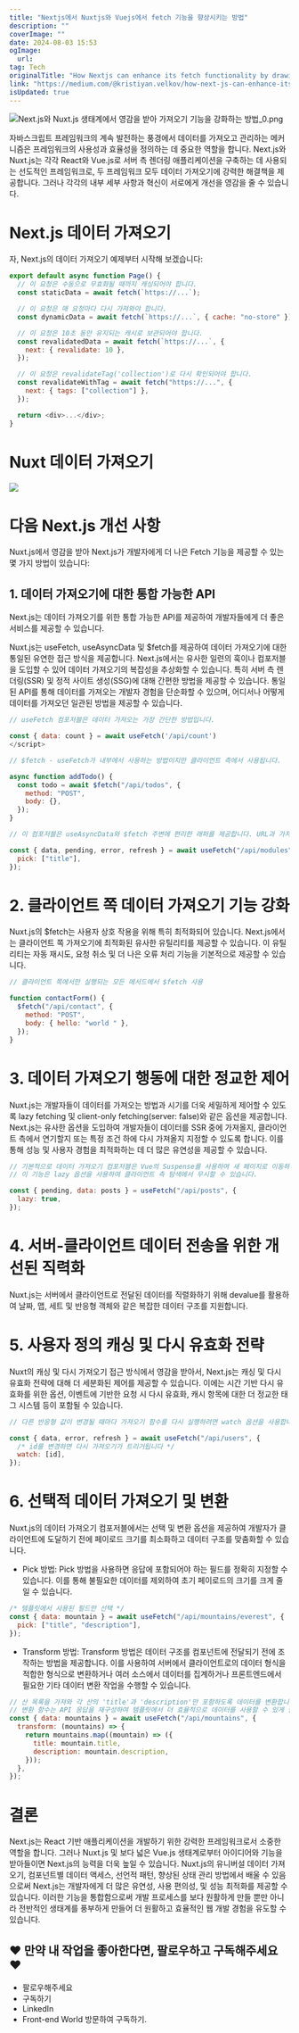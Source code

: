```yaml
---
title: "Nextjs에서 Nuxtjs와 Vuejs에서 fetch 기능을 향상시키는 방법"
description: ""
coverImage: ""
date: 2024-08-03 15:53
ogImage:
  url:
tag: Tech
originalTitle: "How Nextjs can enhance its fetch functionality by drawing inspiration from Nuxtjs and Vuejs ecosystem "
link: "https://medium.com/@kristiyan.velkov/how-next-js-can-enhance-its-fetch-functionality-by-drawing-inspiration-from-nuxt-js-37534a09cce4"
isUpdated: true
---
```


![Next.js와 Nuxt.js 생태계에서 영감을 받아 가져오기 기능을 강화하는 방법_0.png](/assets/img/HowNextjscanenhanceitsfetchfunctionalitybydrawinginspirationfromNuxtjsandVuejsecosystem_0.png)

자바스크립트 프레임워크의 계속 발전하는 풍경에서 데이터를 가져오고 관리하는 메커니즘은 프레임워크의 사용성과 효율성을 정의하는 데 중요한 역할을 합니다. Next.js와 Nuxt.js는 각각 React와 Vue.js로 서버 측 렌더링 애플리케이션을 구축하는 데 사용되는 선도적인 프레임워크로, 두 프레임워크 모두 데이터 가져오기에 강력한 해결책을 제공합니다. 그러나 각각의 내부 세부 사항과 혁신이 서로에게 개선을 영감을 줄 수 있습니다.

# Next.js 데이터 가져오기

자, Next.js의 데이터 가져오기 예제부터 시작해 보겠습니다:

<!-- seedividend - 사각형 -->

<ins class="adsbygoogle"
     style="display:block"
     data-ad-client="ca-pub-4877378276818686"
     data-ad-slot="1898504329"
     data-ad-format="auto"
     data-full-width-responsive="true"></ins>

<script>
     (adsbygoogle = window.adsbygoogle || []).push({});
</script>

```js
export default async function Page() {
  // 이 요청은 수동으로 무효화될 때까지 캐싱되어야 합니다.
  const staticData = await fetch(`https://...`);

  // 이 요청은 매 요청마다 다시 가져와야 합니다.
  const dynamicData = await fetch(`https://...`, { cache: "no-store" });

  // 이 요청은 10초 동안 유지되는 캐시로 보관되어야 합니다.
  const revalidatedData = await fetch(`https://...`, {
    next: { revalidate: 10 },
  });

  // 이 요청은 revalidateTag('collection')로 다시 확인되어야 합니다.
  const revalidateWithTag = await fetch("https://...", {
    next: { tags: ["collection"] },
  });

  return <div>...</div>;
}
```

# Nuxt 데이터 가져오기

<img src="/assets/img/HowNextjscanenhanceitsfetchfunctionalitybydrawinginspirationfromNuxtjsandVuejsecosystem_2.png" />

<!-- seedividend - 사각형 -->

<ins class="adsbygoogle"
     style="display:block"
     data-ad-client="ca-pub-4877378276818686"
     data-ad-slot="1898504329"
     data-ad-format="auto"
     data-full-width-responsive="true"></ins>

<script>
     (adsbygoogle = window.adsbygoogle || []).push({});
</script>

# 다음 Next.js 개선 사항

Nuxt.js에서 영감을 받아 Next.js가 개발자에게 더 나은 Fetch 기능을 제공할 수 있는 몇 가지 방법이 있습니다:

## 1. 데이터 가져오기에 대한 통합 가능한 API

Next.js는 데이터 가져오기를 위한 통합 가능한 API를 제공하여 개발자들에게 더 좋은 서비스를 제공할 수 있습니다.

<!-- seedividend - 사각형 -->

<ins class="adsbygoogle"
     style="display:block"
     data-ad-client="ca-pub-4877378276818686"
     data-ad-slot="1898504329"
     data-ad-format="auto"
     data-full-width-responsive="true"></ins>

<script>
     (adsbygoogle = window.adsbygoogle || []).push({});
</script>

Nuxt.js는 useFetch, useAsyncData 및 $fetch를 제공하여 데이터 가져오기에 대한 통일된 유연한 접근 방식을 제공합니다. Next.js에서는 유사한 일련의 훅이나 컴포저블을 도입할 수 있어 데이터 가져오기의 복잡성을 추상화할 수 있습니다. 특히 서버 측 렌더링(SSR) 및 정적 사이트 생성(SSG)에 대해 간편한 방법을 제공할 수 있습니다. 통일된 API를 통해 데이터를 가져오는 개발자 경험을 단순화할 수 있으며, 어디서나 어떻게 데이터를 가져오던 일관된 방법을 제공할 수 있습니다.

```js
// useFetch 컴포저블은 데이터 가져오는 가장 간단한 방법입니다.

const { data: count } = await useFetch('/api/count')
</script>
```

```js
// $fetch - useFetch가 내부에서 사용하는 방법이지만 클라이언트 측에서 사용됩니다.

async function addTodo() {
  const todo = await $fetch("/api/todos", {
    method: "POST",
    body: {},
  });
}
```

```js
// 이 컴포저블은 useAsyncData와 $fetch 주변에 편리한 래퍼를 제공합니다. URL과 가져오기 옵션을 기반으로 키를 자동으로 생성하고, 서버 라우트 기반의 요청 URL에 대한 유형 힌트를 제공하며, API 응답 유형을 추론합니다.

const { data, pending, error, refresh } = await useFetch("/api/modules", {
  pick: ["title"],
});
```

<!-- seedividend - 사각형 -->

<ins class="adsbygoogle"
     style="display:block"
     data-ad-client="ca-pub-4877378276818686"
     data-ad-slot="1898504329"
     data-ad-format="auto"
     data-full-width-responsive="true"></ins>

<script>
     (adsbygoogle = window.adsbygoogle || []).push({});
</script>

# 2. 클라이언트 쪽 데이터 가져오기 기능 강화

Nuxt.js의 $fetch는 사용자 상호 작용을 위해 특히 최적화되어 있습니다. Next.js에서는 클라이언트 쪽 가져오기에 최적화된 유사한 유틸리티를 제공할 수 있습니다. 이 유틸리티는 자동 재시도, 요청 취소 및 더 나은 오류 처리 기능을 기본적으로 제공할 수 있습니다.

```js
// 클라이언트 쪽에서만 실행되는 모든 메서드에서 $fetch 사용

function contactForm() {
  $fetch("/api/contact", {
    method: "POST",
    body: { hello: "world " },
  });
}
```

# 3. 데이터 가져오기 행동에 대한 정교한 제어

<!-- seedividend - 사각형 -->

<ins class="adsbygoogle"
     style="display:block"
     data-ad-client="ca-pub-4877378276818686"
     data-ad-slot="1898504329"
     data-ad-format="auto"
     data-full-width-responsive="true"></ins>

<script>
     (adsbygoogle = window.adsbygoogle || []).push({});
</script>

Nuxt.js는 개발자들이 데이터를 가져오는 방법과 시기를 더욱 세밀하게 제어할 수 있도록 lazy fetching 및 client-only fetching(server: false)와 같은 옵션을 제공합니다. Next.js는 유사한 옵션을 도입하여 개발자들이 데이터를 SSR 중에 가져올지, 클라이언트 측에서 연기할지 또는 특정 조건 하에 다시 가져올지 지정할 수 있도록 합니다. 이를 통해 성능 및 사용자 경험을 최적화하는 데 더 많은 유연성을 제공할 수 있습니다.

```js
// 기본적으로 데이터 가져오기 컴포저블은 Vue의 Suspense를 사용하여 새 페이지로 이동하기 전에 비동기 함수의 해결을 기다립니다.
// 이 기능은 lazy 옵션을 사용하여 클라이언트 측 탐색에서 무시할 수 있습니다.

const { pending, data: posts } = useFetch("/api/posts", {
  lazy: true,
});
```

# 4. 서버-클라이언트 데이터 전송을 위한 개선된 직력화

Nuxt.js는 서버에서 클라이언트로 전달된 데이터를 직렬화하기 위해 devalue를 활용하여 날짜, 맵, 세트 및 반응형 객체와 같은 복잡한 데이터 구조를 지원합니다.

<!-- seedividend - 사각형 -->

<ins class="adsbygoogle"
     style="display:block"
     data-ad-client="ca-pub-4877378276818686"
     data-ad-slot="1898504329"
     data-ad-format="auto"
     data-full-width-responsive="true"></ins>

<script>
     (adsbygoogle = window.adsbygoogle || []).push({});
</script>

# 5. 사용자 정의 캐싱 및 다시 유효화 전략

Nuxt의 캐싱 및 다시 가져오기 접근 방식에서 영감을 받아서, Next.js는 캐싱 및 다시 유효화 전략에 대해 더 세분화된 제어를 제공할 수 있습니다. 이에는 시간 기반 다시 유효화를 위한 옵션, 이벤트에 기반한 요청 시 다시 유효화, 캐시 항목에 대한 더 정교한 태그 시스템 등이 포함될 수 있습니다.

```js
// 다른 반응형 값이 변경될 때마다 가져오기 함수를 다시 실행하려면 watch 옵션을 사용합니다.

const { data, error, refresh } = await useFetch("/api/users", {
  /* id를 변경하면 다시 가져오기가 트리거됩니다 */
  watch: [id],
});
```

# 6. 선택적 데이터 가져오기 및 변환

<!-- seedividend - 사각형 -->

<ins class="adsbygoogle"
     style="display:block"
     data-ad-client="ca-pub-4877378276818686"
     data-ad-slot="1898504329"
     data-ad-format="auto"
     data-full-width-responsive="true"></ins>

<script>
     (adsbygoogle = window.adsbygoogle || []).push({});
</script>

Nuxt.js의 데이터 가져오기 컴포저블에서는 선택 및 변환 옵션을 제공하여 개발자가 클라이언트에 도달하기 전에 페이로드 크기를 최소화하고 데이터 구조를 맞춤화할 수 있습니다.

- Pick 방법: Pick 방법을 사용하면 응답에 포함되어야 하는 필드를 정확히 지정할 수 있습니다. 이를 통해 불필요한 데이터를 제외하여 초기 페이로드의 크기를 크게 줄일 수 있습니다.

```js
/* 템플릿에서 사용된 필드만 선택 */
const { data: mountain } = await useFetch("/api/mountains/everest", {
  pick: ["title", "description"],
});
```

- Transform 방법: Transform 방법은 데이터 구조를 컴포넌트에 전달되기 전에 조작하는 방법을 제공합니다. 이를 사용하여 서버에서 클라이언트로의 데이터 형식을 적합한 형식으로 변환하거나 여러 소스에서 데이터를 집계하거나 프론트엔드에서 필요한 기타 데이터 변환 작업을 수행할 수 있습니다.

<!-- seedividend - 사각형 -->

<ins class="adsbygoogle"
     style="display:block"
     data-ad-client="ca-pub-4877378276818686"
     data-ad-slot="1898504329"
     data-ad-format="auto"
     data-full-width-responsive="true"></ins>

<script>
     (adsbygoogle = window.adsbygoogle || []).push({});
</script>

```js
// 산 목록을 가져와 각 산의 'title'과 'description'만 포함하도록 데이터를 변환합니다.
// 변환 함수는 API 응답을 재구성하여 템플릿에서 더 효율적으로 데이터를 사용할 수 있게 합니다.
const { data: mountains } = await useFetch("/api/mountains", {
  transform: (mountains) => {
    return mountains.map((mountain) => ({
      title: mountain.title,
      description: mountain.description,
    }));
  },
});
```

# 결론

Next.js는 React 기반 애플리케이션을 개발하기 위한 강력한 프레임워크로서 소중한 역할을 합니다. 그러나 Nuxt.js 및 보다 넓은 Vue.js 생태계로부터 아이디어와 기능을 받아들이면 Next.js의 능력을 더욱 높일 수 있습니다. Nuxt.js의 유니버설 데이터 가져오기, 컴포넌트별 데이터 액세스, 선언적 패턴, 향상된 상태 관리 방법에서 배울 수 있음으로써 Next.js는 개발자에게 더 많은 유연성, 사용 편의성, 및 성능 최적화를 제공할 수 있습니다. 이러한 기능을 통합함으로써 개발 프로세스를 보다 원활하게 만들 뿐만 아니라 전반적인 생태계를 풍부하게 만들어 더 원활하고 효율적인 웹 개발 경험을 유도할 수 있습니다.

## ❤️ 만약 내 작업을 좋아한다면, 팔로우하고 구독해주세요 ❤️

<!-- seedividend - 사각형 -->

<ins class="adsbygoogle"
     style="display:block"
     data-ad-client="ca-pub-4877378276818686"
     data-ad-slot="1898504329"
     data-ad-format="auto"
     data-full-width-responsive="true"></ins>

<script>
     (adsbygoogle = window.adsbygoogle || []).push({});
</script>

- 팔로우해주세요
- 구독하기
- LinkedIn
- Front-end World 방문하여 구독하기.
